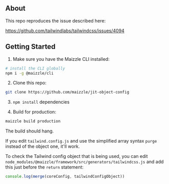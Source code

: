 ## About

This repo reproduces the issue described here:

https://github.com/tailwindlabs/tailwindcss/issues/4094

## Getting Started

1. Make sure you have the Maizzle CLI installed:

```sh
# install the CLI globally
npm i -g @maizzle/cli
```

2. Clone this repo:

```sh
git clone https://github.com/maizzle/jit-object-config
```

3. `npm install` dependencies

4. Build for production:

```sh
maizzle build production
```

The build should hang.

If you edit `tailwind.config.js` and use the simplified array syntax `purge` instead of the object one, it'll work.

To check the Tailwind config object that is being used, you can edit `node_modules/@maizzle/framework/src/generators/tailwindcss.js` and add this just before the `return` statement:

```js
console.log(merge(coreConfig, tailwindConfigObject))
```
